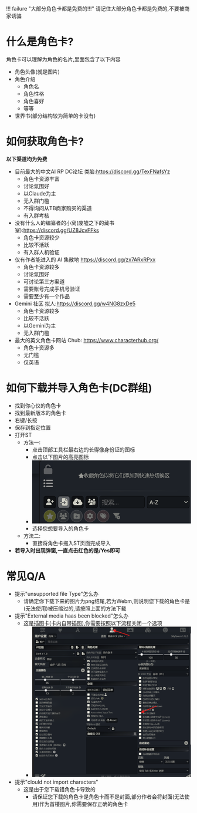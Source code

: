 !!! failure "大部分角色卡都是免费的!!!"
    请记住大部分角色卡都是免费的,不要被商家诱骗

# 什么是角色卡?
角色卡可以理解为角色的名片,里面包含了以下内容

- 角色头像(就是图片)
- 角色介绍
    - 角色名
    - 角色性格
    - 角色喜好
    - 等等
- 世界书(部分结构较为简单的卡没有)

# 如何获取角色卡?
**以下渠道均为免费**

- 目前最大的中文AI RP DC论坛 类脑:https://discord.gg/TexFNafsYz
    - 角色卡资源丰富
    - 讨论氛围好
    - 以Claude为主
    - 无入群门槛
    - 不得询问从TB商家购买的渠道
    - 有入群考核
- 没有什么人的编纂者的小窝(废墟之下的藏书室):https://discord.gg/UZ8JcvFFks
    - 角色卡资源较少
    - 比较不活跃
    - 有入群人机验证
- 仅有作者能进入的 AI 集散地 https://discord.gg/zx7ARxRPxx
    - 角色卡资源较多
    - 讨论氛围好
    - 可讨论第三方渠道
    - 需要账号完成手机号验证
    - 需要至少有一个作品 
- Gemini 社区 拟人:https://discord.gg/w4NG8zxDe5
    - 角色卡资源较多
    - 比较不活跃
    - 以Gemini为主
    - 无入群门槛
- 最大的英文角色卡网站 Chub: https://www.characterhub.org/ 
    - 角色卡资源多
    - 无门槛
    - 仅英语

# 如何下载并导入角色卡(DC群组)
- 找到你心仪的角色卡
- 找到最新版本的角色卡
- 右键/长按
- 保存到指定位置
- 打开ST
    - 方法一:
        - 点击顶部工具栏最右边的长得像身份证的图标
        - 点击以下图片的高亮图标
        - ![alt text](image.png)
        - 选择您想要导入的角色卡
    - 方法二:
        - 直接将角色卡拖入ST页面完成导入
- **若导入时出现弹窗,一直点击红色的是/Yes即可**

# 常见Q/A
- 提示"unsupported file Type"怎么办
    - 请确定你下载下来的图片为png结尾,若为Webm,则说明您下载的角色卡是(无法使用)被压缩过的,请按照上面的方法下载
- 提示"External media haas been blocked"怎么办
    - 这是插图卡(卡内自带插图),你需要按照以下流程关闭一个选项
        - ![alt text](image-1.png)
- 提示"clould not import characters"
    - 这是由于您下载错角色卡导致的
        - 请保证您下载的角色卡是角色卡而不是封面,部分作者会将封面(无法使用)作为首楼图片,你需要保存正确的角色卡
